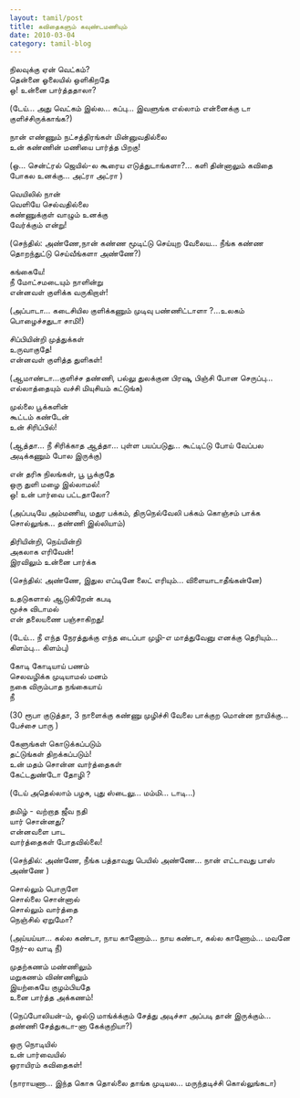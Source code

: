 ```yaml
---
layout: tamil/post
title: கவிதைகளும் கவுண்டமணியும்
date: 2010-03-04
category: tamil-blog
---
```


நிலவுக்கு ஏன் வெட்கம்? <br/>
தென்னை ஓலையில் ஒளிகிறதே <br/>
ஒ! உன்னை பார்த்ததாலா?

(டேய்... அது வெட்கம் இல்ல... கப்பு... இவளுங்க எல்லாம் என்னைக்கு டா குளிச்சிருக்காங்க?)

நான் எண்ணும் நட்சத்திரங்கள் மின்னுவதில்லை <br/>
உன் கண்ணின் மணியை பார்த்த பிறகு!

(ஒ... சென்ட்ரல் ஜெயில்-ல கூரைய எடுத்துடாங்களா?... களி தின்னாலும் கவிதை போகல உனக்கு... அட்ரா அட்ரா )

வெயிலில் நான் <br/>
வெளியே செல்வதில்லை <br/>
கண்ணுக்குள் வாழும் உனக்கு <br/>
வேர்க்கும் என்று!

(செந்தில்: அண்ணே,நான் கண்ண மூடிட்டு செய்யுற வேலைய... நீங்க கண்ண தொறந்துட்டு செய்வீங்களா அண்ணே?)

கங்கையே! <br/>
நீ மோட்சமடையும் நாளின்று <br/>
என்னவள் குளிக்க வருகிறாள்!

(அப்பாடா... கடைசியில குளிக்கணும் முடிவு பண்ணிட்டாளா ?...உலகம் பொழைச்சதுடா சாமி!)

சிப்பியின்றி முத்துக்கள் <br/>
உருவாகுதே! <br/>
என்னவள் குளித்த துளிகள்!

(ஆமாண்டா...குளிச்ச தண்ணி, பல்லு துலக்குன பிரஷு, பிஞ்சி போன செருப்பு... எல்லாத்தையும் வச்சி மியுசியம் கட்டுங்க)

முல்லை பூக்களின் <br/>
கூட்டம் கண்டேன் <br/>
உன் சிரிப்பில்!

(ஆத்தா... நீ சிரிக்காத ஆத்தா... புள்ள பயப்படுது... கூட்டிட்டு போய் வேப்பல அடிக்கணும் போல இருக்கு)

என் தரிசு நிலங்கள், பூ பூக்குதே <br/>
ஒரு துளி மழை இல்லாமல்! <br/>
ஒ! உன் பார்வை பட்டதாலோ?

(அப்படியே அம்மணிய, மதுர பக்கம், திருநெல்வேலி பக்கம் கொஞ்சம் பாக்க சொல்லுங்க... தண்ணி இல்லியாம்)

திரியின்றி, நெய்யின்றி <br/>
அகலாக எரிவேன்! <br/>
இரவிலும் உன்னை பார்க்க

(செந்தில்: அண்ணே, இதுல எப்டினே லைட் எரியும்... விளையாடாதீங்கன்னே)

உதடுகளால் ஆடுகிறேன் கபடி <br/>
மூச்சு விடாமல் <br/>
என் தலையணை பஞ்சாகிறது!

(டேய்... நீ எந்த நேரத்துக்கு எந்த டைப்பா முழி-எ மாத்துவேனு எனக்கு தெரியும்... கிளம்பு... கிளம்பு)

கோடி கோடியாய் பணம் <br/>
செலவழிக்க முடியாமல் மனம் <br/>
நகை விரும்பாத நங்கையாய் <br/>
நீ

(30 ரூபா குடுத்தா, 3 நாளைக்கு கண்ணு முழிச்சி வேலை பாக்குற மொன்ன நாயிக்கு... பேச்சை பாரு )

கேளுங்கள் கொடுக்கப்படும் <br/>
தட்டுங்கள் திறக்கப்படும்! <br/>
உன் மதம் சொன்ன வார்த்தைகள் <br/>
கேட்டதுண்டோ தோழி ?

(டேய் அதெல்லாம் பழசு, புது ஸ்டைலு... மம்மி... டாடி...)

தமிழ் - வற்றாத ஜீவ நதி <br/>
யார் சொன்னது? <br/>
என்னவளை பாட <br/>
வார்த்தைகள் போதவில்லை!

(செந்தில்: அண்ணே, நீங்க பத்தாவது பெயில் அண்ணே... நான் எட்டாவது பாஸ் அண்ணே )

சொல்லும் பொருளே <br/>
சொல்லை சொன்னால் <br/>
சொல்லும் வார்த்தை <br/>
நெஞ்சில் ஏறுமோ?

(அய்யய்யா... கல்ல கண்டா, நாய காணோம்... நாய கண்டா, கல்ல காணோம்... மவனே நேர்-ல வாடி நீ)

முதற்கணம் மண்ணிலும் <br/>
மறுகணம் விண்ணிலும் <br/>
இயற்கையே குழம்பியதே <br/>
உனை பார்த்த அக்கணம்!

(நெப்போலியன்-ம், ஓல்டு மாங்க்க்கும் சேத்து அடிச்சா அப்படி தான் இருக்கும்... தண்ணி சேத்துகடா-னா கேக்குறியா?)

ஒரு நொடியில் <br/>
உன் பார்வையில் <br/>
ஓராயிரம் கவிதைகள்!

(நாராயணா... இந்த கொசு தொல்லை தாங்க முடியல... மருந்தடிச்சி கொல்லுங்கடா)

